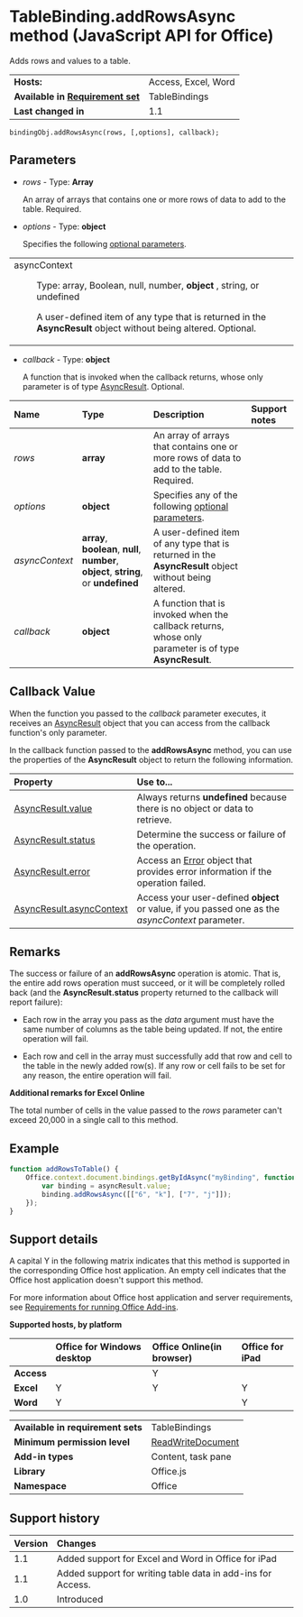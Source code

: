 
# TableBinding.addRowsAsync method (JavaScript API for Office)
Adds rows and values to a table.

|||
|:-----|:-----|
|**Hosts:**|Access, Excel, Word|
|**Available in [Requirement set](http://msdn.microsoft.com/library/6b6702f2-b0a5-46ab-a356-8dda897ca8ae%28Office.15%29.aspx)**|TableBindings|
|**Last changed in**|1.1|

```
bindingObj.addRowsAsync(rows, [,options], callback);
```


## Parameters


-  _rows_   - Type:  **Array**
    
    An array of arrays that contains one or more rows of data to add to the table. Required.
    
-  _options_  - Type: **object**
    
    Specifies the following [optional parameters](http://msdn.microsoft.com/library/7fe6bb42-3178-4d96-85f5-af5caea7b950%28Office.15%29.aspx#AsyncProgramming_OptionalParameters).
    
||
|:-----|
|<dl class="authored" xmlns:xlink="http://www.w3.org/1999/xlink" xmlns:mtps="http://msdn2.microsoft.com/mtps" xmlns:MSHelp="http://msdn.microsoft.com/mshelp" xmlns:mshelp="http://msdn.microsoft.com/mshelp" xmlns:ddue="http://ddue.schemas.microsoft.com/authoring/2003/5" xmlns:msxsl="urn:schemas-microsoft-com:xslt"><dt><span class="parameter" sdata="paramReference">asyncContext</span></dt><dd><p>Type: <span class="keyword">array</span>, <span class="keyword">Boolean</span>, <span class="keyword">null</span>, <span class="keyword">number</span>, <b>object</b> , <span class="keyword">string</span>, or <span class="keyword">undefined</span></p><p>A user-defined item of any type that is returned in the <b>AsyncResult</b>  object without being altered. Optional.</p></dd></dl>|
-  _callback_   - Type:  **object**
    
    A function that is invoked when the callback returns, whose only parameter is of type [AsyncResult](../../reference/shared/asyncresult.md). Optional.
    


|**Name**|**Type**|**Description**|**Support notes**|
|:-----|:-----|:-----|:-----|
| _rows_|**array**|An array of arrays that contains one or more rows of data to add to the table. Required.||
| _options_|**object**|Specifies any of the following [optional parameters](http://msdn.microsoft.com/library/7fe6bb42-3178-4d96-85f5-af5caea7b950%28Office.15%29.aspx#AsyncProgramming_OptionalParameters).||
| _asyncContext_|**array**,  **boolean**,  **null**,  **number**,  **object**, **string**, or  **undefined**|A user-defined item of any type that is returned in the  **AsyncResult** object without being altered.||
| _callback_|**object**|A function that is invoked when the callback returns, whose only parameter is of type  **AsyncResult**.||

## Callback Value

When the function you passed to the  _callback_ parameter executes, it receives an [AsyncResult](../../reference/shared/asyncresult.md) object that you can access from the callback function's only parameter.

In the callback function passed to the  **addRowsAsync** method, you can use the properties of the **AsyncResult** object to return the following information.



|**Property**|**Use to...**|
|:-----|:-----|
|[AsyncResult.value](../../reference/shared/asyncresult.value.md)|Always returns  **undefined** because there is no object or data to retrieve.|
|[AsyncResult.status](../../reference/shared/asyncresult.status.md)|Determine the success or failure of the operation.|
|[AsyncResult.error](../../reference/shared/asyncresult.error.md)|Access an [Error](../../reference/shared/error.md) object that provides error information if the operation failed.|
|[AsyncResult.asyncContext](../../reference/shared/asyncresult.asynccontext.md)|Access your user-defined  **object** or value, if you passed one as the _asyncContext_ parameter.|

## Remarks

The success or failure of an  **addRowsAsync** operation is atomic. That is, the entire add rows operation must succeed, or it will be completely rolled back (and the **AsyncResult.status** property returned to the callback will report failure):


- Each row in the array you pass as the  _data_ argument must have the same number of columns as the table being updated. If not, the entire operation will fail.
    
- Each row and cell in the array must successfully add that row and cell to the table in the newly added row(s). If any row or cell fails to be set for any reason, the entire operation will fail.
    
 **Additional remarks for Excel Online**

The total number of cells in the value passed to the  _rows_ parameter can't exceed 20,000 in a single call to this method.


## Example




```js
function addRowsToTable() {
    Office.context.document.bindings.getByIdAsync("myBinding", function (asyncResult) {
        var binding = asyncResult.value;
        binding.addRowsAsync([["6", "k"], ["7", "j"]]);
    });
}

```




## Support details


A capital Y in the following matrix indicates that this method is supported in the corresponding Office host application. An empty cell indicates that the Office host application doesn't support this method.

For more information about Office host application and server requirements, see [Requirements for running Office Add-ins](http://msdn.microsoft.com/library/67340567-bb9a-498c-96d3-3f52f28c16bc%28Office.15%29.aspx).


**Supported hosts, by platform**


||**Office for Windows desktop**|**Office Online(in browser)**|**Office for iPad**|
|:-----|:-----|:-----|:-----|
|**Access**||Y||
|**Excel**|Y|Y|Y|
|**Word**|Y||Y|

|||
|:-----|:-----|
|**Available in requirement sets**|TableBindings|
|**Minimum permission level**|[ReadWriteDocument](http://msdn.microsoft.com/library/da2efadc-4ebf-45fe-be39-397ac1eb1dbd%28Office.15%29.aspx)|
|**Add-in types**|Content, task pane|
|**Library**|Office.js|
|**Namespace**|Office|

## Support history




|**Version**|**Changes**|
|:-----|:-----|
|1.1|Added support for Excel and Word in Office for iPad|
|1.1|Added support for writing table data in add-ins for Access.|
|1.0|Introduced|
